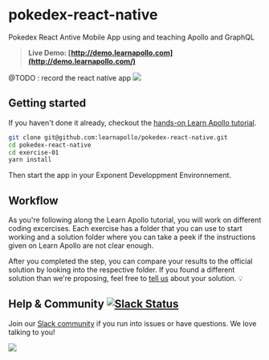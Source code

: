 # pokedex-react-native

Pokedex React Antive Mobile App using and teaching Apollo and GraphQL

> **Live Demo: [http://demo.learnapollo.com](http://demo.learnapollo.com/)**

@TODO : record the react native app
![](https://i.gyazo.com/adcc4675cd466195adf727ba8a32b544.gif)

## Getting started

If you haven't done it already, checkout the [hands-on Learn Apollo tutorial](https://learnapollo.com/).

```sh
git clone git@github.com:learnapollo/pokedex-react-native.git
cd pokedex-react-native
cd exercise-01
yarn install
```

Then start the app in your Exponent Developpment Environnement.

## Workflow

As you're following along the Learn Apollo tutorial, you will work on different coding excercises. 
Each exercise has a folder that you can use to start working and a solution folder where you can take a 
peek if the instructions given on Learn Apollo are not clear enough.

After you completed the step, you can compare your results to the official solution by looking into the respective 
folder. If you found a different solution than we're proposing, feel free to [tell us](http://slack.graph.cool/) 
about your solution. 💡

## Help & Community [![Slack Status](https://slack.graph.cool/badge.svg)](https://slack.graph.cool)

Join our [Slack community](http://slack.graph.cool/) if you run into issues or have questions. We love talking to you!

![](http://i.imgur.com/5RHR6Ku.png)
